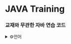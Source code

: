 # JAVA Training

### 교재와 무관한 자바 연습 코드

<details>
<summary>
  ⚙언어
</summary>
  <br>
  
![java](https://img.shields.io/badge/Java-437291?style=for-the-badge&logo=openjdk&logoColor=white)

</details>





